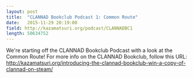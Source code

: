 ```yaml
---
layout: post
title:  "CLANNAD Bookclub Podcast 1: Common Route"
date:   2015-11-29 20:19:00
field: http://kazamatsuri.org/podcast/CLANNADBC1
length: 50634752    
---
```


We're starting off the CLANNAD Bookclub Podcast with a look at the Common Route! For more info on the CLANNAD Bookclub, follow this URL: http://kazamatsuri.org/introducing-the-clannad-bookclub-win-a-copy-of-clannad-on-steam/
